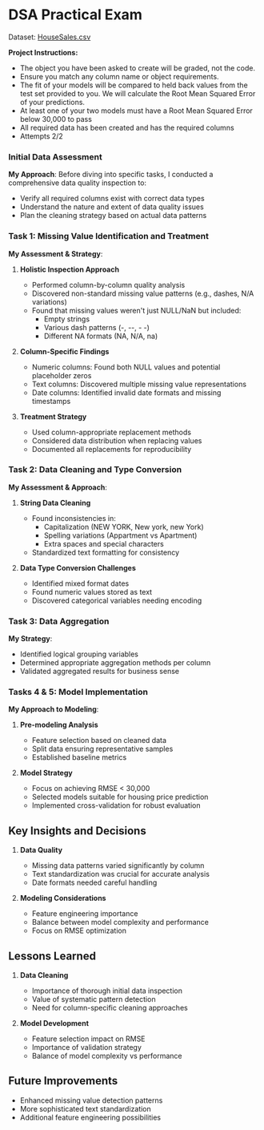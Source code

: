 # DSA Practical Exam
Dataset: [HouseSales.csv](https://github.com/snoowbirvd/Data-Scientist-Assoc.-Practical-Exam/blob/62cdec419d676ac7ebe4ba0650c76f2b9befa1ad/house_sales.csv)

**Project Instructions:**
- The object you have been asked to create will be graded, not the code.
- Ensure you match any column name or object requirements.
- The fit of your models will be compared to held back values from the test set provided to you. We will calculate the Root Mean Squared Error of your predictions.
- At least one of your two models must have a Root Mean Squared Error below 30,000 to pass
- All required data has been created and has the required columns
- Attempts 2/2

### Initial Data Assessment
**My Approach**: Before diving into specific tasks, I conducted a comprehensive data quality inspection to:
- Verify all required columns exist with correct data types
- Understand the nature and extent of data quality issues
- Plan the cleaning strategy based on actual data patterns

### Task 1: Missing Value Identification and Treatment
**My Assessment & Strategy**:
1. **Holistic Inspection Approach**
   - Performed column-by-column quality analysis
   - Discovered non-standard missing value patterns (e.g., dashes, N/A variations)
   - Found that missing values weren't just NULL/NaN but included:
     - Empty strings
     - Various dash patterns (-, --, - -)
     - Different NA formats (NA, N/A, na)

2. **Column-Specific Findings**
   - Numeric columns: Found both NULL values and potential placeholder zeros
   - Text columns: Discovered multiple missing value representations
   - Date columns: Identified invalid date formats and missing timestamps

3. **Treatment Strategy**
   - Used column-appropriate replacement methods
   - Considered data distribution when replacing values
   - Documented all replacements for reproducibility

### Task 2: Data Cleaning and Type Conversion
**My Assessment & Approach**:

1. **String Data Cleaning**
   - Found inconsistencies in:
     - Capitalization (NEW YORK, New york, new York)
     - Spelling variations (Appartment vs Apartment)
     - Extra spaces and special characters
   - Standardized text formatting for consistency

2. **Data Type Conversion Challenges**
   - Identified mixed format dates
   - Found numeric values stored as text
   - Discovered categorical variables needing encoding

### Task 3: Data Aggregation
**My Strategy**:
- Identified logical grouping variables
- Determined appropriate aggregation methods per column
- Validated aggregated results for business sense

### Tasks 4 & 5: Model Implementation
**My Approach to Modeling**:
1. **Pre-modeling Analysis**
   - Feature selection based on cleaned data
   - Split data ensuring representative samples
   - Established baseline metrics

2. **Model Strategy**
   - Focus on achieving RMSE < 30,000
   - Selected models suitable for housing price prediction
   - Implemented cross-validation for robust evaluation

## Key Insights and Decisions
1. **Data Quality**
   - Missing data patterns varied significantly by column
   - Text standardization was crucial for accurate analysis
   - Date formats needed careful handling

2. **Modeling Considerations**
   - Feature engineering importance
   - Balance between model complexity and performance
   - Focus on RMSE optimization

## Lessons Learned
1. **Data Cleaning**
   - Importance of thorough initial data inspection
   - Value of systematic pattern detection
   - Need for column-specific cleaning approaches

2. **Model Development**
   - Feature selection impact on RMSE
   - Importance of validation strategy
   - Balance of model complexity vs performance

## Future Improvements
- Enhanced missing value detection patterns
- More sophisticated text standardization
- Additional feature engineering possibilities
